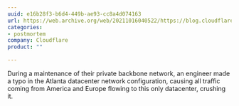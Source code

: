 ```yaml
---
uuid: e16b28f3-b6d4-449b-ae93-cc8a4d074163
url: https://web.archive.org/web/20211016040522/https://blog.cloudflare.com/cloudflare-outage-on-july-17-2020/
categories:
- postmortem
company: Cloudflare
product: ""

---
```


During a maintenance of their private backbone network, an engineer made a typo in the Atlanta datacenter network configuration, causing all traffic coming from America and Europe flowing to this only datacenter, crushing it.
